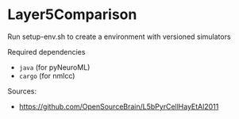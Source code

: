 # Layer5Comparison

Run setup-env.sh to create a environment with versioned simulators

Required dependencies

 - `java` (for pyNeuroML)
 - `cargo` (for nmlcc)


Sources:

 - https://github.com/OpenSourceBrain/L5bPyrCellHayEtAl2011
